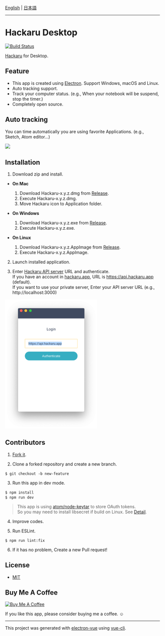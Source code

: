 [English](./README.md) | [日本語](./README.ja.md)

---

# Hackaru Desktop

[![Build Status](https://travis-ci.org/ktmouk/hackaru-desktop.svg?branch=master)](https://travis-ci.org/ktmouk/hackaru-desktop)

[Hackaru](https://github.com/ktmouk/hackaru) for Desktop.

## Feature

- This app is created using [Electron](https://github.com/electron/electron). Support Windows, macOS and Linux.
- Auto tracking support.
- Track your computer status. (e.g., When your notebook will be suspend, stop the timer.)
- Completely open source.

## Auto tracking
You can time automatically you are using favorite Applications. (e.g., Sketch, Atom editor...)

<img src="./docs/images/auto-tracking.gif" width="730">

## Installation

1. Download zip and install.
  - **On Mac**
    1. Download Hackaru-x.y.z.dmg from [Release](https://github.com/ktmouk/hackaru-desktop/releases).
    2. Execute Hackaru-x.y.z.dmg.
    3. Move Hackaru icon to Application folder.

  - **On Windows**
    1. Download Hackaru-x.y.z.exe from [Release](https://github.com/ktmouk/hackaru-desktop/releases).
    2. Execute Hackaru-x.y.z.exe.

  - **On Linux**
     1. Download Hackaru-x.y.z.AppImage from [Release](https://github.com/ktmouk/hackaru-desktop/releases).
     2. Execute Hackaru-x.y.z.AppImage.

2. Launch installed application.

3. Enter [Hackaru API server](https://github.com/ktmouk/hackaru-api) URL and authenticate.  
   If you have an account in [hackaru.app](https://hackaru.app), URL is https://api.hackaru.app (default).  
   If you want to use your private server, Enter your API server URL (e.g., http://localhost:3000)


  <img src="./docs/images/login_screen.png" width="300">

## Contributors

1. [Fork it](https://github.com/ktmouk/hackaru-desktop/fork).

2. Clone a forked repository and create a new branch.
```
$ git checkout -b new-feature
```

3. Run this app in dev mode.
```
$ npm install
$ npm run dev
```
> This app is using [atom/node-keytar](https://github.com/atom/node-keytar) to store OAuth tokens.  
> So you may need to install libsecret if build on Linux. See [Detail](https://github.com/atom/node-keytar).

4. Improve codes.

5. Run ESLint.
```
$ npm run lint:fix
```

6. If it has no problem, Create a new Pull request!

## License

- [MIT](./LICENSE)

## Buy Me A Coffee

<a href="https://www.buymeacoffee.com/T4KDHBPV6"><img src="https://www.buymeacoffee.com/assets/img/custom_images/orange_img.png" alt="Buy Me A Coffee" style="height: auto !important;width: auto !important;" ></a>   

If you like this app, please consider buying me a coffee. :relaxed:  


---

This project was generated with [electron-vue](https://github.com/SimulatedGREG/electron-vue) using [vue-cli](https://github.com/vuejs/vue-cli).
